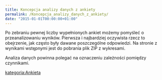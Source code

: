 ```yaml
---
title: Koncepcja analizy danych z ankiety
permalink: /Koncepcja_analizy_danych_z_ankiety/
date: "2015-01-01T00:00:00+01:00"
---
```


Po zebraniu pewnej liczby wypełnionych ankiet możemy pomyśleć o przeanalizowaniu wyników. Pierwsza i najbardziej oczywista rzecz to obejrzenie, jak często były dawane poszczególne odpowiedzi. Na stronie z wynikami wstępnymi jest do pobrania plik ZIP z wykresami.

Analiza danych powinna polegać na oznaczeniu zależności pomiędzy czynnikami.

[kategoria:Ankieta](/atopedia/kategoria:Ankieta "wikilink")